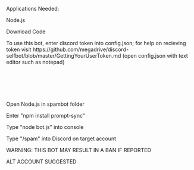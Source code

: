 
<p> Applications Needed: </p>
<p>Node.js<p>

<p>Download Code</p>
<p> To use this bot, enter discord token into config.json; for help on recieving token visit https://github.com/megadrive/discord-selfbot/blob/master/GettingYourUserToken.md (open config.json with text editor such as notepad)</p>
  <br></br>
   <br></br>
  <p> Open Node.js in spambot folder </p>
  <p> Enter "npm install prompt-sync" </p>
  <p> Type "node bot.js" into console
  <p> Type "/spam" into Discord on target account </p>
 <p>WARNING: THIS BOT MAY RESULT IN A BAN IF REPORTED<p>
  <p>ALT ACCOUNT SUGGESTED<p>
